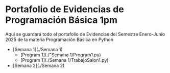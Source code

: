 # Portafolio de Evidencias de Programación Básica 1pm
Aquí se guardará todo el portafolio de Evidencias del Semestre Enero-Junio 2025 de la materia Programación Básica en Python

- [Semana 1](./Semana 1)
    - [Program 1](./"Semana 1/Program1.py)
    - [Program 1](./Semana 1/TrabajoSalon1.py)
- [Semana 2](./Semana 2)